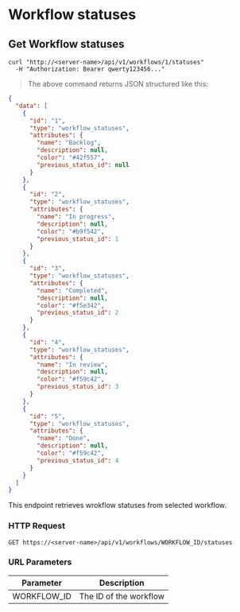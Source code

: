 # Workflow statuses

## Get Workflow statuses

```shell
curl "http://<server-name>/api/v1/workflows/1/statuses"
  -H "Authorization: Bearer qwerty123456..."
```

> The above command returns JSON structured like this:

```json
{
  "data": [
    {
      "id": "1",
      "type": "workflow_statuses",
      "attributes": {
        "name": "Backlog",
        "description": null,
        "color": "#42f557",
        "previous_status_id": null
      }
    },
    {
      "id": "2",
      "type": "workflow_statuses",
      "attributes": {
        "name": "In progress",
        "description": null,
        "color": "#b9f542",
        "previous_status_id": 1
      }
    },
    {
      "id": "3",
      "type": "workflow_statuses",
      "attributes": {
        "name": "Completed",
        "description": null,
        "color": "#f5e342",
        "previous_status_id": 2
      }
    },
    {
      "id": "4",
      "type": "workflow_statuses",
      "attributes": {
        "name": "In review",
        "description": null,
        "color": "#f59c42",
        "previous_status_id": 3
      }
    },
    {
      "id": "5",
      "type": "workflow_statuses",
      "attributes": {
        "name": "Done",
        "description": null,
        "color": "#f59c42",
        "previous_status_id": 4
      }
    }
  ]
}
```

This endpoint retrieves wrokflow statuses from selected workflow.

### HTTP Request

`GET https://<server-name>/api/v1/workflows/WORKFLOW_ID/statuses`

### URL Parameters

Parameter | Description
--------- | -----------
WORKFLOW_ID | The ID of the workflow
